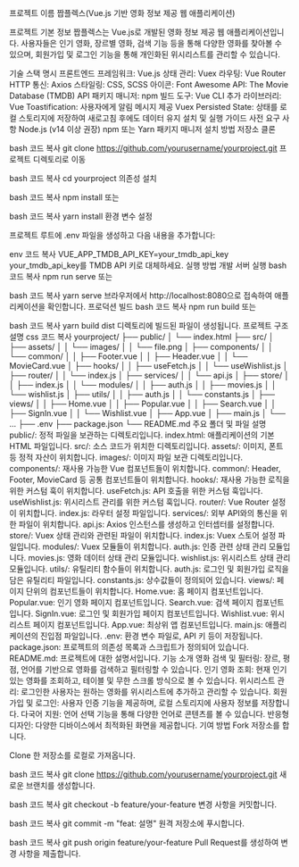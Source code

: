 프로젝트 이름
짭플렉스(Vue.js 기반 영화 정보 제공 웹 애플리케이션)


프로젝트 기본 정보
짭플렉스는 Vue.js로 개발된 영화 정보 제공 웹 애플리케이션입니다. 사용자들은 인기 영화, 장르별 영화, 검색 기능 등을 통해 다양한 영화를 찾아볼 수 있으며, 회원가입 및 로그인 기능을 통해 개인화된 위시리스트를 관리할 수 있습니다.

기술 스택 명시
프론트엔드 프레임워크: Vue.js
상태 관리: Vuex
라우팅: Vue Router
HTTP 통신: Axios
스타일링: CSS, SCSS
아이콘: Font Awesome
API: The Movie Database (TMDB) API
패키지 매니저: npm
빌드 도구: Vue CLI
추가 라이브러리:
Vue Toastification: 사용자에게 알림 메시지 제공
Vuex Persisted State: 상태를 로컬 스토리지에 저장하여 새로고침 후에도 데이터 유지
설치 및 실행 가이드
사전 요구 사항
Node.js (v14 이상 권장)
npm 또는 Yarn 패키지 매니저
설치 방법
저장소 클론

bash
코드 복사
git clone https://github.com/yourusername/yourproject.git
프로젝트 디렉토리로 이동

bash
코드 복사
cd yourproject
의존성 설치

bash
코드 복사
npm install
또는

bash
코드 복사
yarn install
환경 변수 설정

프로젝트 루트에 .env 파일을 생성하고 다음 내용을 추가합니다:

env
코드 복사
VUE_APP_TMDB_API_KEY=your_tmdb_api_key
your_tmdb_api_key를 TMDB API 키로 대체하세요.
실행 방법
개발 서버 실행
bash
코드 복사
npm run serve
또는

bash
코드 복사
yarn serve
브라우저에서 http://localhost:8080으로 접속하여 애플리케이션을 확인합니다.
프로덕션 빌드
bash
코드 복사
npm run build
또는

bash
코드 복사
yarn build
dist 디렉토리에 빌드된 파일이 생성됩니다.
프로젝트 구조 설명
css
코드 복사
yourproject/
├── public/
│   └── index.html
├── src/
│   ├── assets/
│   │   └── images/
│   │       └── file.png
│   ├── components/
│   │   └── common/
│   │       ├── Footer.vue
│   │       ├── Header.vue
│   │       └── MovieCard.vue
│   ├── hooks/
│   │   ├── useFetch.js
│   │   └── useWishlist.js
│   ├── router/
│   │   └── index.js
│   ├── services/
│   │   └── api.js
│   ├── store/
│   │   ├── index.js
│   │   └── modules/
│   │       ├── auth.js
│   │       ├── movies.js
│   │       └── wishlist.js
│   ├── utils/
│   │   ├── auth.js
│   │   └── constants.js
│   ├── views/
│   │   ├── Home.vue
│   │   ├── Popular.vue
│   │   ├── Search.vue
│   │   ├── SignIn.vue
│   │   └── Wishlist.vue
│   ├── App.vue
│   ├── main.js
│   └── ...
├── .env
├── package.json
└── README.md
주요 폴더 및 파일 설명
public/: 정적 파일을 보관하는 디렉토리입니다.
index.html: 애플리케이션의 기본 HTML 파일입니다.
src/: 소스 코드가 위치한 디렉토리입니다.
assets/: 이미지, 폰트 등 정적 자산이 위치합니다.
images/: 이미지 파일 보관 디렉토리입니다.
components/: 재사용 가능한 Vue 컴포넌트들이 위치합니다.
common/: Header, Footer, MovieCard 등 공통 컴포넌트들이 위치합니다.
hooks/: 재사용 가능한 로직을 위한 커스텀 훅이 위치합니다.
useFetch.js: API 호출을 위한 커스텀 훅입니다.
useWishlist.js: 위시리스트 관리를 위한 커스텀 훅입니다.
router/: Vue Router 설정이 위치합니다.
index.js: 라우터 설정 파일입니다.
services/: 외부 API와의 통신을 위한 파일이 위치합니다.
api.js: Axios 인스턴스를 생성하고 인터셉터를 설정합니다.
store/: Vuex 상태 관리와 관련된 파일이 위치합니다.
index.js: Vuex 스토어 설정 파일입니다.
modules/: Vuex 모듈들이 위치합니다.
auth.js: 인증 관련 상태 관리 모듈입니다.
movies.js: 영화 데이터 상태 관리 모듈입니다.
wishlist.js: 위시리스트 상태 관리 모듈입니다.
utils/: 유틸리티 함수들이 위치합니다.
auth.js: 로그인 및 회원가입 로직을 담은 유틸리티 파일입니다.
constants.js: 상수값들이 정의되어 있습니다.
views/: 페이지 단위의 컴포넌트들이 위치합니다.
Home.vue: 홈 페이지 컴포넌트입니다.
Popular.vue: 인기 영화 페이지 컴포넌트입니다.
Search.vue: 검색 페이지 컴포넌트입니다.
SignIn.vue: 로그인 및 회원가입 페이지 컴포넌트입니다.
Wishlist.vue: 위시리스트 페이지 컴포넌트입니다.
App.vue: 최상위 앱 컴포넌트입니다.
main.js: 애플리케이션의 진입점 파일입니다.
.env: 환경 변수 파일로, API 키 등이 저장됩니다.
package.json: 프로젝트의 의존성 목록과 스크립트가 정의되어 있습니다.
README.md: 프로젝트에 대한 설명서입니다.
기능 소개
영화 검색 및 필터링: 장르, 평점, 언어를 기반으로 영화를 검색하고 필터링할 수 있습니다.
인기 영화 조회: 현재 인기 있는 영화를 조회하고, 테이블 및 무한 스크롤 방식으로 볼 수 있습니다.
위시리스트 관리: 로그인한 사용자는 원하는 영화를 위시리스트에 추가하고 관리할 수 있습니다.
회원가입 및 로그인: 사용자 인증 기능을 제공하며, 로컬 스토리지에 사용자 정보를 저장합니다.
다국어 지원: 언어 선택 기능을 통해 다양한 언어로 콘텐츠를 볼 수 있습니다.
반응형 디자인: 다양한 디바이스에서 최적화된 화면을 제공합니다.
기여 방법
Fork 저장소를 합니다.

Clone 한 저장소를 로컬로 가져옵니다.

bash
코드 복사
git clone https://github.com/yourusername/yourproject.git
새로운 브랜치를 생성합니다.

bash
코드 복사
git checkout -b feature/your-feature
변경 사항을 커밋합니다.

bash
코드 복사
git commit -m "feat: 설명"
원격 저장소에 푸시합니다.

bash
코드 복사
git push origin feature/your-feature
Pull Request를 생성하여 변경 사항을 제출합니다.